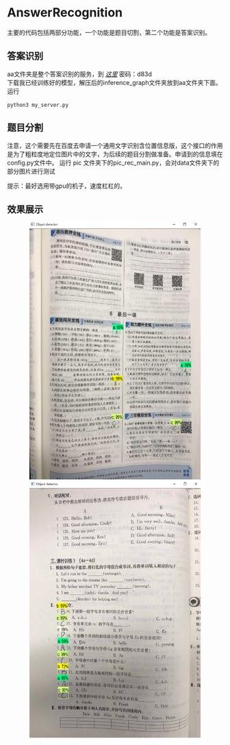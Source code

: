 # AnswerRecognition
主要的代码包括两部分功能，一个功能是题目切割，第二个功能是答案识别。

## 答案识别
aa文件夹是整个答案识别的服务，到 [*这里*](https://pan.baidu.com/s/1Gafj6qaaicOnmiEWyqaTXQ) 密码：d83d  
下载我已经训练好的模型，解压后的inference_graph文件夹放到aa文件夹下面。
运行
```
python3 my_server.py
```

## 题目分割
注意，这个需要先在百度去申请一个通用文字识别含位置信息版，这个接口的作用是为了粗粒度地定位图片中的文字，为后续的题目分割做准备。申请到的信息填在config.py文件中。
运行 pic 文件夹下的pic_rec_main.py，会对data文件夹下的部分图片进行测试


提示：最好选用带gpu的机子，速度杠杠的。

## 效果展示

<div align=center><img src="https://github.com/ldjkiller/AnswerRecognition/blob/master/result_pic/22DEF5C3-6BFC-489c-AADD-1A78F3FEA27A.png" width="400" height="600" alt="图片加载失败时，显示这段字"/></div>

<div align=center><img src="https://github.com/ldjkiller/AnswerRecognition/blob/master/result_pic/23FF8751-260F-428e-A4C0-59E01861082A.png" width="400" height="600" alt="图片加载失败时，显示这段字"/></div>

